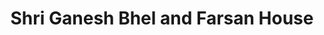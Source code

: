 ---
title: "Shri Ganesh Bhel and Farsan House"
url: /pune/shri-ganesh-bhel-and-farsan-house/
shop: Lebensmittel
---